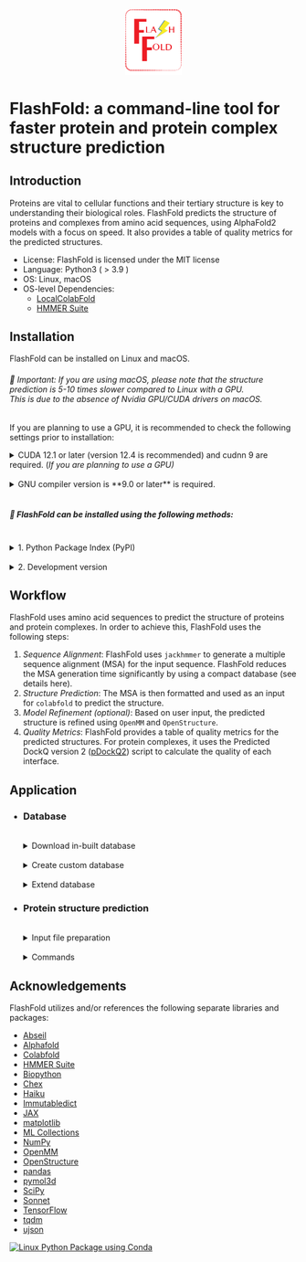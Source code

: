 <p align="center">
  <img src="https://github.com/chayan7/flashfold/blob/main/logo/flashfold.png" alt="Logo" width="100">
</p>

# FlashFold: a command-line tool for faster protein and protein complex structure prediction


## Introduction

Proteins are vital to cellular functions and their tertiary structure is key to understanding their biological roles. 
FlashFold predicts the structure of proteins and complexes from amino acid sequences, using AlphaFold2 models with 
a focus on speed. It also provides a table of quality metrics for the predicted structures.

- License: FlashFold is licensed under the MIT license
- Language: Python3 ( > 3.9 )
- OS: Linux, macOS
- OS-level Dependencies: 
  - [LocalColabFold](https://github.com/YoshitakaMo/localcolabfold)
  - [HMMER Suite](http://eddylab.org/software/hmmer)

## Installation

FlashFold can be installed on Linux and macOS. 

###### 🚨 *Important: If you are using macOS, please note that the structure prediction is 5-10 times slower compared to Linux with a GPU. <br> This is due to the absence of Nvidia GPU/CUDA drivers on macOS.*

If you are planning to use a GPU, it is recommended to check the following settings prior to installation:

<details> <summary> CUDA 12.1 or later (version 12.4 is recommended) and cudnn 9 are required. 
(<i>If you are planning to use a GPU)</i></summary>

- You can check the CUDA version using the following command: 

  ```sh
  nvcc --version
  ```

- DO N🚫T use `nvidia-smi` to check the version. ❌ <br> ✔️ See 
[NVIDIA CUDA Installation Guide for Linux](https://docs.nvidia.com/cuda/cuda-installation-guide-linux/index.html) if 
you haven't installed it.

</details> 
<br>

<details> <summary> GNU compiler version is **9.0 or later** is required. </summary>

- You can check the GNU compiler version using the following command:
  ```sh
  gcc --version
  ```
  💡 If the version is 8.5.0 or older (e.g. CentOS 7, Rocky/Almalinux 8, etc.), install a new one and add `PATH` to it.

</details>
<br>

##### 📌 FlashFold can be installed using the following methods:
<br>
<details>
<summary> 1. Python Package Index (PyPI) </summary>

FlashFold can be directly installed through [PyPI](https://pypi.org/) using the following command:
  ```sh
  pip install -i https://test.pypi.org/simple/ flashfold==1.0.0
  ```
</details>
<br>
<details>
<summary> 2. Development version </summary>

FlashFold can be installed from the development version using the following steps:

###### ✔ Step 1: Install Conda (*Skip this step if conda is already installed*)

Conda is a package manager that helps to install and manage dependencies. It can be downloaded and installed from:

- [Anaconda](https://www.anaconda.com/products/distribution) 
- [Miniconda](https://docs.conda.io/en/latest/miniconda.html) 
- [Conda-forge](https://conda-forge.org/) (recommended)

###### ✔ Step 2: Clone the git repository
  ```sh
  git clone https://github.com/chayan7/flashfold.git
  cd flashfold
  ```

###### ✔ Step 3: Install dependencies under conda environment

FoldFlash internally uses `LocalColabFold` (local version of ColabFold) for structure prediction. 
The installation instructions for LocalColabFold can be found [here](https://github.com/YoshitakaMo/localcolabfold). 

To streamline the installation process for both Linux and macOS users, FlashFold provides a convenient installation 
script that sets up the required dependencies within a conda environment named `flashfold`.

  ```sh
  bash install.sh              # Install dependencies
  conda activate flashfold     # Activate the environment
  ```

###### ✔ Step 4: Install the Python Package
  ```sh
  poetry install
  ```

###### ✔ Step 5: Run the tests
  ```sh
  poetry run pytest
  ```
  or, 
  ```sh
  pytest
  ```
</details>

## Workflow

FlashFold uses amino acid sequences to predict the structure of proteins and protein complexes. In order to achieve this,
FlashFold uses the following steps:

1. *Sequence Alignment*: FlashFold uses `jackhmmer` to generate a multiple sequence alignment (MSA) for the input 
sequence. FlashFold reduces the MSA generation time significantly by using a compact database (see details here).
2. *Structure Prediction*: The MSA is then formatted and used as an input for `colabfold` to predict the structure.
3. *Model Refinement (optional)*: Based on user input, the predicted structure is refined using `OpenMM` and `OpenStructure`.
4. *Quality Metrics*: FlashFold provides a table of quality metrics for the predicted structures. For protein 
complexes, it uses the Predicted DockQ version 2 ([pDockQ2](https://doi.org/10.1093/bioinformatics/btad424)) script to 
calculate the quality of each interface.

## Application

- ###  Database
  <br>
  <details><summary>Download in-built database</summary>

  FlashFold uses a compact database (~50 GB) for MSA. The database can be downloaded using the following command:
  ```sh
  flashfold download_db -i database.json -o /path/to/downloaded_db/
  ```
  The `database.json` file can be downloaded found [here](https://github.com/chayan7/flashfold/blob/main/database.json). 
  This is the primary database used by FlashFold.

  </details>
  <br>
  <details><summary>Create custom database</summary>

  FlashFold allows user to create custom database using the `create_db` subcommand. In this case, the input should be the 
  assembled genome data in [GenBank](https://www.ncbi.nlm.nih.gov/datasets/docs/v2/reference-docs/file-formats/annotation-files/about-ncbi-gbff/) format. 
  <br>In order to download the genome data from NCBI, FlashFold provides a convenient script `ncbi_data` that can be used as follows:<br><br>

    - For example, to download all the genbank files of <i>[Pseudomonas aeruginosa](https://www.ncbi.nlm.nih.gov/datasets/genome/?taxon=287&annotated_only=true&refseq_annotation=true)</i> 
    form NCBI RefSeq, the following command can be used:
  
      ```sh
      flashfold ncbi_data  -n "Pseudomonas aeruginosa" -f gbff -s refseq -o /path/to/genbank_file_dir/ 
      ```

    - Or, user can download the genbank files of particular genome of interest from NCBI using accession numbers as input, see
    [example](https://github.com/chayan7/flashfold/blob/main/test/input/others/assembly_accessions.txt).

      ```sh
      flashfold ncbi_data  -i /path/to/assembly_accessions.txt -f gbff -o /path/to/genbank_file_dir/
      ```
  Once the genbank files are downloaded, the custom database can be created using the `create_db` subcommand as follows:
    ```sh
    flashfold create_db -p /path/to/genbank_file_dir/ -o /path/to/custom_db/
    ```
  </details>
  <br>
  <details><summary>Extend database</summary>
  
  FlashFold allows user to update or extend the current database with new information.
  - If user would like to extend or update database_1 with the information from database_2, it is possible by 
  using the `extend_db` subcommand.

    ```sh
    flashfold extend_db -m /path/to/database_1 -n /path/to/database_2
    ```
     Note that, only the database_1 will be updated with the new information from database_2.

  - It is also possible to extend the current database directly with the new collection of genbank files, using 
  the `extend_db` subcommand. 
  
    ```sh
    flashfold extend_db -m /path/to/database_to_be_extended -g /path/to/genbank_file_dir/
    ```
  </details>

- ###  Protein structure prediction
  <br>
  <details><summary>Input file preparation</summary>
  
  FlashFold takes amino acid sequence in FASTA format as input. 
  - It is recommended to keep the file name short and readable. Avoid using special characters in the file name.
  - It should be noted that, when `--batch` is set, the file name will be used as a directory to store results 
  under user provided output directory. If any special characters are found `except "." or "_"` in the file name, 
  it will be replaced with `"_"`.
  - File extension should be `.fasta`.
  
  Few examples are shown below:

  **Monomer**
  ```
  >seq_1
  FHWDREGQADDSSSCWLRVASGWAGRNYGAIAIPRVGMEVLVTFLEGDPDQPLVTGCLFH
  REHPVPYELPGHKTRSVFKSLSSPGGGGYNELRIEDRKGQEQIFVHAQR
  ```
  
  **Protein complex**
  - Homo-dimer
    ```
    >seq_1
    FHWDREGQADDSSSCWLRVASGWAGRNYGAIAIPRVGMEVLVTFLEGDPDQPLVTGCLFH
    REHPVPYELPGHKTRSVFKSLSSPGGGGYNELRIEDRKGQEQIFVHAQR
    >seq_1
    FHWDREGQADDSSSCWLRVASGWAGRNYGAIAIPRVGMEVLVTFLEGDPDQPLVTGCLFH
    REHPVPYELPGHKTRSVFKSLSSPGGGGYNELRIEDRKGQEQIFVHAQR
    ```
  - Hetero-dimer
    ```
    >seq_1
    FHWDREGQADDSSSCWLRVASGWAGRNYGAIAIPRVGMEVLVTFLEGDPDQPLVTGCLFH
    REHPVPYELPGHKTRSVFKSLSSPGGGGYNELRIEDRKGQEQIFVHAQR
    >seq_2
    MTSWTLVTLVLLIILAAIRPEQLQVVAYKLVLVTLGAVAGYWIDRSLFPYVARPHECSAN
    LVVVGAWLRRGLIVLACILGLTLGL
    ```
  - Hetero-trimer
    ```
    >seq_1
    FHWDREGQADDSSSCWLRVASGWAGRNYGAIAIPRVGMEVLVTFLEGDPDQPLVTGCLFH
    REHPVPYELPGHKTRSVFKSLSSPGGGGYNELRIEDRKGQEQIFVHAQR
    >seq_2
    MTSWTLVTLVLLIILAAIRPEQLQVVAYKLVLVTLGAVAGYWIDRSLFPYVARPHECSAN
    LVVVGAWLRRGLIVLACILGLTLGL
    >seq_3
    MAFQADRFLWFNSSSGQTVAPVSIVGGQMFINTAMIQDGSITNAKIGNVIQSTALGANGE
    PLWKLDKAGSLTMNSATSGGFMRQTAEAVKVYDANLVLRVQIGNLDA
    ```
    </details>
    <br>
    <details><summary>Commands</summary>
    
    FlashFold offers subcommand `fold` to predict the structure of proteins and protein complexes. FlashFold uses 
    different algorithm and model for monomer and multimer prediction. However, the user does not need to specify it 
    because FoldFlash can automatically detect based on the input sequence. 
    
    Few examples are shown below:
    
    __Beginner__
    
    ```shell
    flashfold fold -q /path/to/query.fasta -d /path/to/database/ -o /path/to/output/ -t number_of_threads
    ```
    __Moderate__
    
    ```shell
    flashfold fold -q /path/to/query.fasta -d /path/to/database/ -o /path/to/output/ -t number_of_threads --num_recycle 10   
    ```
    </details>
  

## Acknowledgements

FlashFold utilizes and/or references the following separate libraries
and packages:

*   [Abseil](https://github.com/abseil/abseil-py)
*   [Alphafold](https://github.com/google-deepmind/alphafold)
*   [Colabfold](https://github.com/sokrypton/ColabFold)
*   [HMMER Suite](http://eddylab.org/software/hmmer)
*   [Biopython](https://biopython.org)
*   [Chex](https://github.com/deepmind/chex)
*   [Haiku](https://github.com/deepmind/dm-haiku)
*   [Immutabledict](https://github.com/corenting/immutabledict)
*   [JAX](https://github.com/google/jax/)
*   [matplotlib](https://matplotlib.org/)
*   [ML Collections](https://github.com/google/ml_collections)
*   [NumPy](https://numpy.org)
*   [OpenMM](https://github.com/openmm/openmm)
*   [OpenStructure](https://openstructure.org)
*   [pandas](https://pandas.pydata.org/)
*   [pymol3d](https://github.com/avirshup/py3dmol)
*   [SciPy](https://scipy.org)
*   [Sonnet](https://github.com/deepmind/sonnet)
*   [TensorFlow](https://github.com/tensorflow/tensorflow)
*   [tqdm](https://github.com/tqdm/tqdm)
*   [ujson](https://github.com/ultrajson/ultrajson)


[![Linux Python Package using Conda](https://github.com/chayan7/flashfold/actions/workflows/linux-python-package-conda.yml/badge.svg?event=push)](https://github.com/chayan7/flashfold/actions/workflows/linux-python-package-conda.yml)
